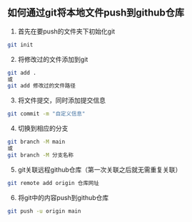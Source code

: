 ## 如何通过git将本地文件push到github仓库

1. 首先在要push的文件夹下初始化git

```bash
git init
```

2. 将修改过的文件添加到git

```bash
git add .
或
git add 修改过的文件路径
```

3. 将文件提交，同时添加提交信息

```bash
git commit -m "自定义信息"
```

4. 切换到相应的分支

```bash
git branch -M main
或
git branch -M 分支名称
```

5. git关联远程github仓库（第一次关联之后就无需重复关联）

```bash
git remote add origin 仓库网址
```

6. 将git中的内容push到github仓库

```bash
git push -u origin main
```

